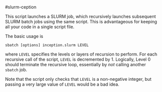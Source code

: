 #slurm-ception

This script launches a SLURM job, which recursively launches subsequent SLURM 
batch jobs using the same script. This is advantageous for keeping all your 
code in a single script file.

The basic usage is 
```
sbatch [options] inception.slurm LEVEL
```

where `LEVEL` specifies the levels or layers of recursion to perform. For 
each recursive call of the script, `LEVEL` is decremented by 1. Logically,
Level 0 should terminate the recursive loop, essentially by *not* calling 
another `sbatch` job.

Note that the script only checks that `LEVEL` is a non-negative integer,
but passing a very large value of `LEVEL` would be a bad idea.
